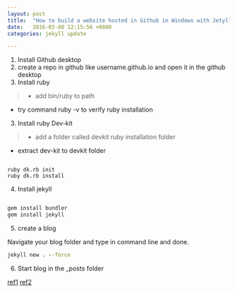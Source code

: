 ```yaml
---
layout: post
title:  "How to build a website hosted in Github in Windows with Jetyll"
date:   2016-03-08 12:15:56 +0800
categories: jekyll update

---
```


1. Install Github desktop
2. create a repo in github like username.github.io and open it in the github desktop
2. Install ruby 
> - add bin/ruby to path 
- try command ruby -v to verify ruby installation
3. Install ruby Dev-kit

> - add a folder called devkit ruby installation folder 
- extract dev-kit to devkit folder


```command line

ruby dk.rb init
ruby dk.rb install

```

4. Install jekyll

```cmd

gem install bundler
gem install jekyll

```

5. create a blog

Navigate your blog folder and type in command line and done. 

```cmd
jekyll new . --force

```

6. Start blog in the _posts folder



[ref1](https://www.youtube.com/watch?v=E512qOn8tZE)
[ref2](https://jekyllrb.com/docs/quickstart/)

